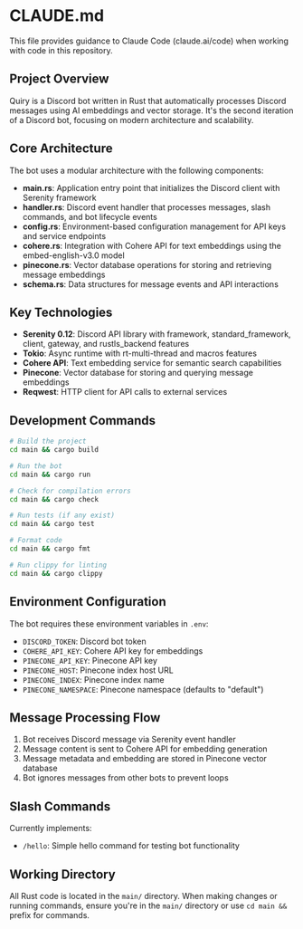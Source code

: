 # CLAUDE.md

This file provides guidance to Claude Code (claude.ai/code) when working with code in this repository.

## Project Overview

Quiry is a Discord bot written in Rust that automatically processes Discord messages using AI embeddings and vector storage. It's the second iteration of a Discord bot, focusing on modern architecture and scalability.

## Core Architecture

The bot uses a modular architecture with the following components:

- **main.rs**: Application entry point that initializes the Discord client with Serenity framework
- **handler.rs**: Discord event handler that processes messages, slash commands, and bot lifecycle events
- **config.rs**: Environment-based configuration management for API keys and service endpoints
- **cohere.rs**: Integration with Cohere API for text embeddings using the embed-english-v3.0 model
- **pinecone.rs**: Vector database operations for storing and retrieving message embeddings
- **schema.rs**: Data structures for message events and API interactions

## Key Technologies

- **Serenity 0.12**: Discord API library with framework, standard_framework, client, gateway, and rustls_backend features
- **Tokio**: Async runtime with rt-multi-thread and macros features
- **Cohere API**: Text embedding service for semantic search capabilities
- **Pinecone**: Vector database for storing and querying message embeddings
- **Reqwest**: HTTP client for API calls to external services

## Development Commands

```bash
# Build the project
cd main && cargo build

# Run the bot
cd main && cargo run

# Check for compilation errors
cd main && cargo check

# Run tests (if any exist)
cd main && cargo test

# Format code
cd main && cargo fmt

# Run clippy for linting
cd main && cargo clippy
```

## Environment Configuration

The bot requires these environment variables in `.env`:
- `DISCORD_TOKEN`: Discord bot token
- `COHERE_API_KEY`: Cohere API key for embeddings
- `PINECONE_API_KEY`: Pinecone API key
- `PINECONE_HOST`: Pinecone index host URL
- `PINECONE_INDEX`: Pinecone index name
- `PINECONE_NAMESPACE`: Pinecone namespace (defaults to "default")

## Message Processing Flow

1. Bot receives Discord message via Serenity event handler
2. Message content is sent to Cohere API for embedding generation
3. Message metadata and embedding are stored in Pinecone vector database
4. Bot ignores messages from other bots to prevent loops

## Slash Commands

Currently implements:
- `/hello`: Simple hello command for testing bot functionality

## Working Directory

All Rust code is located in the `main/` directory. When making changes or running commands, ensure you're in the `main/` directory or use `cd main &&` prefix for commands.